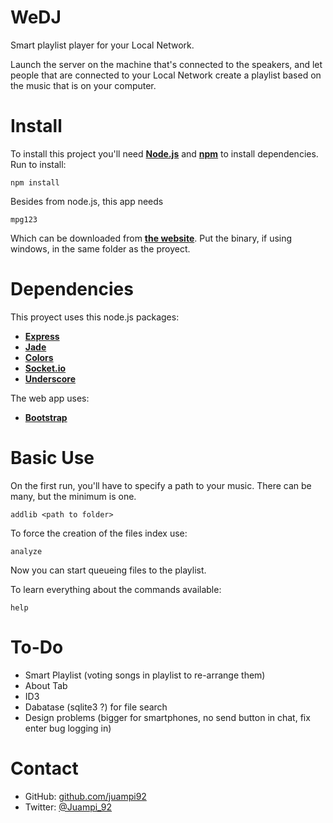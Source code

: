 WeDJ
====

Smart playlist player for your Local Network.

Launch the server on the machine that's connected to the speakers, and let people that are connected to your Local Network create a playlist based on the music that is on your computer.

Install
==================
To install this project you'll need [**Node.js**](http://nodejs.org/) and [**npm**](https://www.npmjs.org/) to install dependencies.
Run to install:

	npm install
Besides from node.js, this app needs

	mpg123
Which can be downloaded from [**the website**](http://www.mpg123.de/download.shtml).
Put the binary, if using windows, in the same folder as the proyect.

Dependencies
==================

This proyect uses this node.js packages:
  * [**Express**](http://expressjs.com/guide.html)
  * [**Jade**](http://jade-lang.com/)
  * [**Colors**](https://www.npmjs.org/package/colors)
  * [**Socket.io**](http://socket.io/)
  * [**Underscore**](http://underscorejs.org/)

The web app uses:
  * [**Bootstrap**](http://getbootstrap.com/)

Basic Use
==================

On the first run, you'll have to specify a path to your music. There can be many, but the minimum is one.

	addlib <path to folder>

To force the creation of the files index use:

	analyze

Now you can start queueing files to the playlist.

To learn everything about the commands available:

	help

To-Do
==================
 * Smart Playlist (voting songs in playlist to re-arrange them)
 * About Tab
 * ID3
 * Dabatase (sqlite3 ?) for file search
 * Design problems (bigger for smartphones, no send button in chat, fix enter bug logging in)

Contact
==================
 * GitHub: [github.com/juampi92](https://github.com/juampi92)
 * Twitter: [@Juampi_92](https://twitter.com/Juampi_92)
